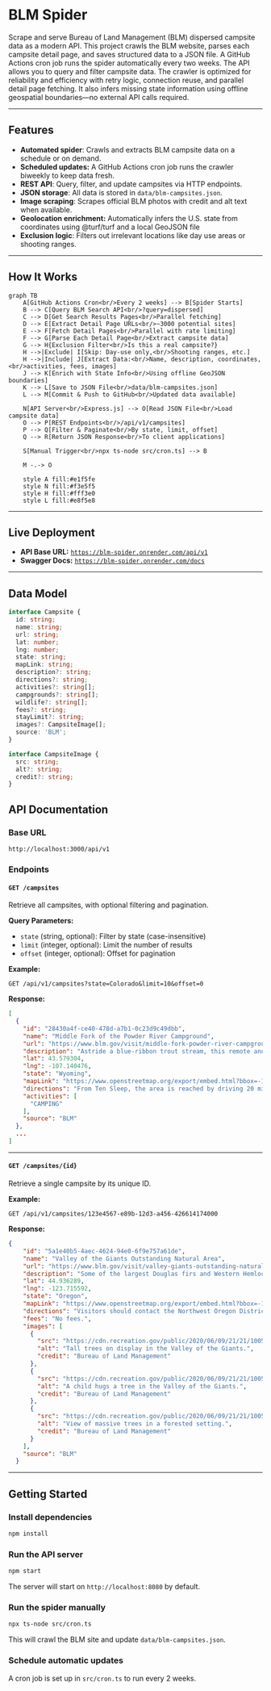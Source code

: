 # BLM Spider

Scrape and serve Bureau of Land Management (BLM) dispersed campsite data as a modern API. This project crawls the BLM website, parses each campsite detail page, and saves structured data to a JSON file. A GitHub Actions cron job runs the spider automatically every two weeks. The API allows you to query and filter campsite data. The crawler is optimized for reliability and efficiency with retry logic, connection reuse, and parallel detail page fetching. It also infers missing state information using offline geospatial boundaries—no external API calls required.

---

## Features

- **Automated spider**: Crawls and extracts BLM campsite data on a schedule or on demand.
- **Scheduled updates:** A GitHub Actions cron job runs the crawler biweekly to keep data fresh.
- **REST API**: Query, filter, and update campsites via HTTP endpoints.
- **JSON storage**: All data is stored in `data/blm-campsites.json`.
- **Image scraping**: Scrapes official BLM photos with credit and alt text when available.
- **Geolocation enrichment:** Automatically infers the U.S. state from coordinates using @turf/turf and a local GeoJSON file
- **Exclusion logic**: Filters out irrelevant locations like day use areas or shooting ranges.

---

## How It Works

```mermaid
graph TB
    A[GitHub Actions Cron<br/>Every 2 weeks] --> B[Spider Starts]
    B --> C[Query BLM Search API<br/>?query=dispersed]
    C --> D[Get Search Results Pages<br/>Parallel fetching]
    D --> E[Extract Detail Page URLs<br/>~3000 potential sites]
    E --> F[Fetch Detail Pages<br/>Parallel with rate limiting]
    F --> G[Parse Each Detail Page<br/>Extract campsite data]
    G --> H{Exclusion Filter<br/>Is this a real campsite?}
    H -->|Exclude| I[Skip: Day-use only,<br/>Shooting ranges, etc.]
    H -->|Include| J[Extract Data:<br/>Name, description, coordinates,<br/>activities, fees, images]
    J --> K[Enrich with State Info<br/>Using offline GeoJSON boundaries]
    K --> L[Save to JSON File<br/>data/blm-campsites.json]
    L --> M[Commit & Push to GitHub<br/>Updated data available]
    
    N[API Server<br/>Express.js] --> O[Read JSON File<br/>Load campsite data]
    O --> P[REST Endpoints<br/>/api/v1/campsites]
    P --> Q[Filter & Paginate<br/>By state, limit, offset]
    Q --> R[Return JSON Response<br/>To client applications]
    
    S[Manual Trigger<br/>npx ts-node src/cron.ts] --> B
    
    M -.-> O
    
    style A fill:#e1f5fe
    style N fill:#f3e5f5
    style H fill:#fff3e0
    style L fill:#e8f5e8
```

---

## Live Deployment

- **API Base URL:** [`https://blm-spider.onrender.com/api/v1`](https://blm-spider.onrender.com/api/v1)
- **Swagger Docs:** [`https://blm-spider.onrender.com/docs`](https://blm-spider.onrender.com/docs)

---

## Data Model

```typescript
interface Campsite {
  id: string;
  name: string;
  url: string;
  lat: number;
  lng: number;
  state: string;
  mapLink: string;
  description?: string;
  directions?: string;
  activities?: string[];
  campgrounds?: string[];
  wildlife?: string[];
  fees?: string;
  stayLimit?: string;
  images?: CampsiteImage[];
  source: 'BLM';
}

interface CampsiteImage {
  src: string;
  alt?: string;
  credit?: string;
}
```

## API Documentation

### Base URL
```
http://localhost:3000/api/v1
```

### Endpoints

#### `GET /campsites`
Retrieve all campsites, with optional filtering and pagination.

**Query Parameters:**
- `state` (string, optional): Filter by state (case-insensitive)
- `limit` (integer, optional): Limit the number of results
- `offset` (integer, optional): Offset for pagination

**Example:**
```
GET /api/v1/campsites?state=Colorado&limit=10&offset=0
```

**Response:**
```json
[
  {
    "id": "28430a4f-ce40-478d-a7b1-0c23d9c49dbb",
    "name": "Middle Fork of the Powder River Campground",
    "url": "https://www.blm.gov/visit/middle-fork-powder-river-campground-0",
    "description": "Astride a blue-ribbon trout stream, this remote and picturesque campground features five camping sites with fire rings, restroom and drinking water. Use of the area is free with a 14-day limit on camping (as on all public lands). The Middle Fork of the Powder River Campground, located at an elevation of 7,500 feet, is open from May through September.",
    "lat": 43.579304,
    "lng": -107.140476,
    "state": "Wyoming",
    "mapLink": "https://www.openstreetmap.org/export/embed.html?bbox=-107.15047600000001,43.569304,-107.130476,43.589304&layer=mapnik&marker=43.579304,-107.140476",
    "directions": "From Ten Sleep, the area is reached by driving 20 miles south on State Highway 434 to Big Trails. From there turn left on the graveled Dry Farm Road and drive about 13 miles to the Hazelton Road. Turn right and drive about 17 miles to the campground. For other routes to the campground, check with the BLM offices in Worland, Buffalo, or Casper.",
    "activities": [
      "CAMPING"
    ],
    "source": "BLM"
  },
  ...
]
```

---

#### `GET /campsites/{id}`
Retrieve a single campsite by its unique ID.

**Example:**
```
GET /api/v1/campsites/123e4567-e89b-12d3-a456-426614174000
```

**Response:**
```json
{
    "id": "5a1e40b5-4aec-4624-94e0-6f9e757a61de",
    "name": "Valley of the Giants Outstanding Natural Area",
    "url": "https://www.blm.gov/visit/valley-giants-outstanding-natural-area",
    "description": "Some of the largest Douglas firs and Western Hemlocks in the Oregon Coast Range can be found in the Bureau of Land Management’s Valley of the Giants. Many of these trees are twenty feet in circumference, 200 feet tall, and 400 to 450 years old. Though a windstorm blew it down in 1981, the largest reached a circumference of thirty-five feet and was approximately 600 years old. Believed to be the second-largest Douglas fir in Oregon, the tree was called “Big Guy”. In the 1970s, public concern grew over the increasing rarity of exceptionally large trees.",
    "lat": 44.936289,
    "lng": -123.715592,
    "state": "Oregon",
    "mapLink": "https://www.openstreetmap.org/export/embed.html?bbox=-123.725592,44.926289000000004,-123.705592,44.946289&layer=mapnik&marker=44.936289,-123.715592",
    "directions": "Visitors should contact the Northwest Oregon District Office for directions and current conditions. Route closed when public fire restrictions are in effect. Fire Restrictions - Oregon-Washington Bureau of Land Management (blm.gov) Oregon Department of Forestry Public Fire Restrictions",
    "fees": "No fees.",
    "images": [
      {
        "src": "https://cdn.recreation.gov/public/2020/06/09/21/21/10057631_a27238fc-a182-4009-84dc-9955a7e1433e.jpeg",
        "alt": "Tall trees on display in the Valley of the Giants.",
        "credit": "Bureau of Land Management"
      },
      {
        "src": "https://cdn.recreation.gov/public/2020/06/09/21/21/10057631_25633784-8c26-448b-8c03-effe44554984.jpeg",
        "alt": "A child hugs a tree in the Valley of the Giants.",
        "credit": "Bureau of Land Management"
      },
      {
        "src": "https://cdn.recreation.gov/public/2020/06/09/21/21/10057631_13fbb1f3-e81d-400c-adf4-338efd18a462.jpeg",
        "alt": "View of massive trees in a forested setting.",
        "credit": "Bureau of Land Management"
      }
    ],
    "source": "BLM"
  }
```
---

## Getting Started

### Install dependencies
```sh
npm install
```

### Run the API server
```sh
npm start
```
The server will start on `http://localhost:8080` by default.

### Run the spider manually
```sh
npx ts-node src/cron.ts
```
This will crawl the BLM site and update `data/blm-campsites.json`.

### Schedule automatic updates
A cron job is set up in `src/cron.ts` to run every 2 weeks. 
